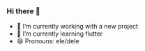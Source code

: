 ### Hi there 👋

- 🔭 I’m currently working with a new project
- 🌱 I’m currently learning flutter
- 😄 Pronouns: ele/dele

